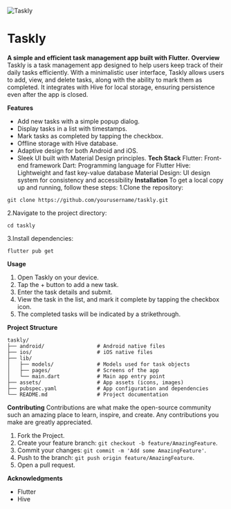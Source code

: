 ![Taskly](https://github.com/user-attachments/assets/8eda1375-d54b-4912-baeb-9a91e847cf5d)


# Taskly
**A simple and efficient task management app built with Flutter.**
**Overview**
Taskly is a task management app designed to help users keep track of their daily tasks efficiently. With a minimalistic user interface, Taskly allows users to add, view, and delete tasks, along with the ability to mark them as completed. It integrates with Hive for local storage, ensuring persistence even after the app is closed.

**Features**
* Add new tasks with a simple popup dialog.
* Display tasks in a list with timestamps.
* Mark tasks as completed by tapping the checkbox.
* Offline storage with Hive database.
* Adaptive design for both Android and iOS.
* Sleek UI built with Material Design principles.
**Tech Stack**
Flutter: Front-end framework
Dart: Programming language for Flutter
Hive: Lightweight and fast key-value database
Material Design: UI design system for consistency and accessibility
**Installation**
To get a local copy up and running, follow these steps:
1.Clone the repository:
```
git clone https://github.com/yourusername/taskly.git
```
2.Navigate to the project directory:
```
cd taskly
```
3.Install dependencies:
```
flutter pub get
```
**Usage**
1. Open Taskly on your device.
2. Tap the + button to add a new task.
3. Enter the task details and submit.
4. View the task in the list, and mark it complete by tapping the checkbox icon.
5. The completed tasks will be indicated by a strikethrough.

**Project Structure**
```
taskly/
├── android/                 # Android native files
├── ios/                     # iOS native files
├── lib/
│   ├── models/              # Models used for task objects
│   ├── pages/               # Screens of the app
│   └── main.dart            # Main app entry point
├── assets/                  # App assets (icons, images)
├── pubspec.yaml             # App configuration and dependencies
└── README.md                # Project documentation
```
**Contributing**
Contributions are what make the open-source community such an amazing place to learn, inspire, and create. Any contributions you make are greatly appreciated.

1. Fork the Project.
2. Create your feature branch: `git checkout -b feature/AmazingFeature`.
3. Commit your changes: `git commit -m 'Add some AmazingFeature'`.
4. Push to the branch: `git push origin feature/AmazingFeature`.
5. Open a pull request.

**Acknowledgments**
* Flutter
* Hive

